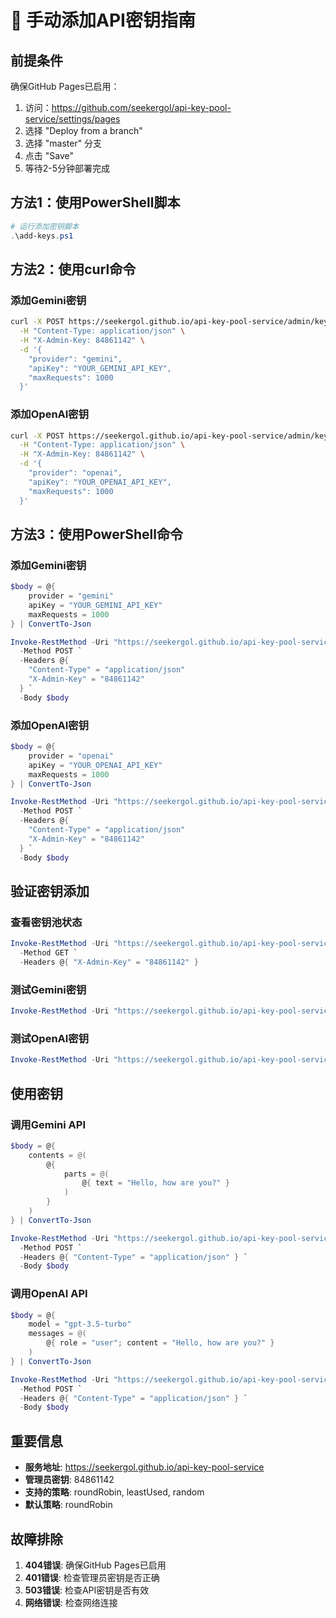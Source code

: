 # 🔑 手动添加API密钥指南

## 前提条件

确保GitHub Pages已启用：
1. 访问：https://github.com/seekergol/api-key-pool-service/settings/pages
2. 选择 "Deploy from a branch"
3. 选择 "master" 分支
4. 点击 "Save"
5. 等待2-5分钟部署完成

## 方法1：使用PowerShell脚本

```powershell
# 运行添加密钥脚本
.\add-keys.ps1
```

## 方法2：使用curl命令

### 添加Gemini密钥
```bash
curl -X POST https://seekergol.github.io/api-key-pool-service/admin/keys \
  -H "Content-Type: application/json" \
  -H "X-Admin-Key: 84861142" \
  -d '{
    "provider": "gemini",
    "apiKey": "YOUR_GEMINI_API_KEY",
    "maxRequests": 1000
  }'
```

### 添加OpenAI密钥
```bash
curl -X POST https://seekergol.github.io/api-key-pool-service/admin/keys \
  -H "Content-Type: application/json" \
  -H "X-Admin-Key: 84861142" \
  -d '{
    "provider": "openai",
    "apiKey": "YOUR_OPENAI_API_KEY",
    "maxRequests": 1000
  }'
```

## 方法3：使用PowerShell命令

### 添加Gemini密钥
```powershell
$body = @{
    provider = "gemini"
    apiKey = "YOUR_GEMINI_API_KEY"
    maxRequests = 1000
} | ConvertTo-Json

Invoke-RestMethod -Uri "https://seekergol.github.io/api-key-pool-service/admin/keys" `
  -Method POST `
  -Headers @{
    "Content-Type" = "application/json"
    "X-Admin-Key" = "84861142"
  } `
  -Body $body
```

### 添加OpenAI密钥
```powershell
$body = @{
    provider = "openai"
    apiKey = "YOUR_OPENAI_API_KEY"
    maxRequests = 1000
} | ConvertTo-Json

Invoke-RestMethod -Uri "https://seekergol.github.io/api-key-pool-service/admin/keys" `
  -Method POST `
  -Headers @{
    "Content-Type" = "application/json"
    "X-Admin-Key" = "84861142"
  } `
  -Body $body
```

## 验证密钥添加

### 查看密钥池状态
```powershell
Invoke-RestMethod -Uri "https://seekergol.github.io/api-key-pool-service/admin/status" `
  -Method GET `
  -Headers @{ "X-Admin-Key" = "84861142" }
```

### 测试Gemini密钥
```powershell
Invoke-RestMethod -Uri "https://seekergol.github.io/api-key-pool-service/api/gemini/models" -Method GET
```

### 测试OpenAI密钥
```powershell
Invoke-RestMethod -Uri "https://seekergol.github.io/api-key-pool-service/api/openai/models" -Method GET
```

## 使用密钥

### 调用Gemini API
```powershell
$body = @{
    contents = @(
        @{
            parts = @(
                @{ text = "Hello, how are you?" }
            )
        }
    )
} | ConvertTo-Json

Invoke-RestMethod -Uri "https://seekergol.github.io/api-key-pool-service/api/gemini/models/gemini-pro:generateContent" `
  -Method POST `
  -Headers @{ "Content-Type" = "application/json" } `
  -Body $body
```

### 调用OpenAI API
```powershell
$body = @{
    model = "gpt-3.5-turbo"
    messages = @(
        @{ role = "user"; content = "Hello, how are you?" }
    )
} | ConvertTo-Json

Invoke-RestMethod -Uri "https://seekergol.github.io/api-key-pool-service/api/openai/chat/completions" `
  -Method POST `
  -Headers @{ "Content-Type" = "application/json" } `
  -Body $body
```

## 重要信息

- **服务地址**: https://seekergol.github.io/api-key-pool-service
- **管理员密钥**: 84861142
- **支持的策略**: roundRobin, leastUsed, random
- **默认策略**: roundRobin

## 故障排除

1. **404错误**: 确保GitHub Pages已启用
2. **401错误**: 检查管理员密钥是否正确
3. **503错误**: 检查API密钥是否有效
4. **网络错误**: 检查网络连接 